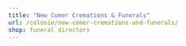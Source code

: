 ```yaml
---
title: "New Comer Cremations & Funerals"
url: /colonie/new-comer-cremations-and-funerals/
shop: funeral directors
---
```

